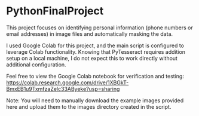 # PythonFinalProject

This project focuses on identifying personal information (phone numbers or email addresses) in image files and automatically masking the data.

I used Google Colab for this project, and the main script is configured to leverage Colab functionality.  Knowing that PyTesseract requires addition setup on a local machine, I do not expect this to work directly without additional configuration.

Feel free to view the Google Colab notebook for verification and testing:  https://colab.research.google.com/drive/1XBGkT-BmxEB1u9TxmfzaZelc33AByeke?usp=sharing

Note: You will need to manually download the example images provided here and upload them to the images directory created in the script.

